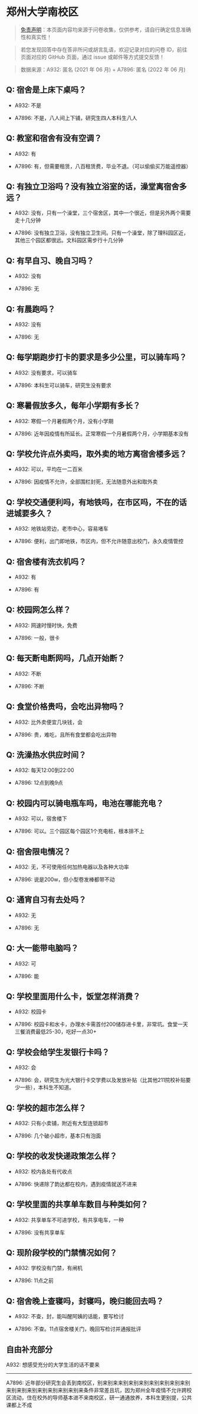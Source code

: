 # 郑州大学南校区

> [免责声明](https://colleges.chat/#_3)：本页面内容均来源于问卷收集，仅供参考，请自行确定信息准确性和真实性！

> 若您发现回答中存在答非所问或胡言乱语，欢迎记录对应的问卷 ID，前往页面对应的 GitHub 页面，通过 issue 或邮件等方式提交反馈！

> 数据来源：A932: 匿名 (2021 年 06 月) + A7896: 匿名 (2022 年 06 月)

## Q: 宿舍是上床下桌吗？

- A932: 不是

- A7896: 不是，八人间上下铺，研究生四人本科生八人

## Q: 教室和宿舍有没有空调？

- A932: 有

- A7896: 有，但需要租赁，八百租赁费，毕业不退。（可以偷偷买万能遥控器）

## Q: 有独立卫浴吗？没有独立浴室的话，澡堂离宿舍多远？

- A932: 没有，只有一个澡堂，三个宿舍区，其中一个很近，但是另外两个需要走十几分钟

- A7896: 没有独立卫浴，没有独立卫生间。只有一个澡堂，除了理科园区近，其他三个园区都很远。文科园区需步行十几分钟

## Q: 有早自习、晚自习吗？

- A932: 没有

- A7896: 无

## Q: 有晨跑吗？

- A932: 没有

- A7896: 无

## Q: 每学期跑步打卡的要求是多少公里，可以骑车吗？

- A932: 没有要求，可以骑车

- A7896: 本科生可以骑车，研究生没有要求

## Q: 寒暑假放多久，每年小学期有多长？

- A932: 寒假一个月暑假两个月，没有小学期

- A7896: 近年因疫情有所延长。正常寒假一个月暑假两个月，小学期基本没有

## Q: 学校允许点外卖吗，取外卖的地方离宿舍楼多远？

- A932: 可以，平均在一二百米

- A7896: 因疫情不允许，全部围栏封死，无法随意外出和取外卖

## Q: 学校交通便利吗，有地铁吗，在市区吗，不在的话进城要多久？

- A932: 地铁站旁边，老市中心，容易堵车

- A7896: 便利，出门即地铁，市区内，但不允许随意出校门，永久疫情管控

## Q: 宿舍楼有洗衣机吗？

- A932: 有

- A7896: 有

## Q: 校园网怎么样？

- A932: 网速时慢时快，免费

- A7896: 一般，很卡

## Q: 每天断电断网吗，几点开始断？

- A932: 不断

- A7896: 不断

## Q: 食堂价格贵吗，会吃出异物吗？

- A932: 比外卖便宜几块钱，会

- A7896: 贵，难吃，且所有食堂都会吃出异物

## Q: 洗澡热水供应时间？

- A932: 每天12:00到22:00

- A7896: 12点到晚9点

## Q: 校园内可以骑电瓶车吗，电池在哪能充电？

- A932: 可以，宿舍楼下

- A7896: 可以。三个园区每个园区1个充电桩，根本排不上

## Q: 宿舍限电情况？

- A932: 无，不可使用任何加热电器以及各种大功率

- A7896: 说是200w，但小型卷发棒都带不动

## Q: 通宵自习有去处吗？

- A932: 无

- A7896: 无

## Q: 大一能带电脑吗？

- A932: 可

- A7896: 能

## Q: 学校里面用什么卡，饭堂怎样消费？

- A932: 校园卡

- A7896: 校园卡和水卡，办理水卡需首付200储存进卡里，非常坑。食堂一天三餐消费最低25-30，吃好一点30+

## Q: 学校会给学生发银行卡吗？

- A932: 会

- A7896: 会，研究生为光大银行卡交学费以及发放补贴（比其他211院校补贴要少一些），本科生不知道。

## Q: 学校的超市怎么样？

- A932: 只有小卖铺，附近有大型连锁超市

- A7896: 几个破小超市，基本只有泡面

## Q: 学校的收发快递政策怎么样？

- A932: 校内各处有代收点

- A7896: 快递除了韵达都在校内，遇到疫情就送不进来

## Q: 学校里面的共享单车数目与种类如何？

- A932: 共享单车不可进学校，有共享电车，一种

- A7896: 没有共享单车

## Q: 现阶段学校的门禁情况如何？

- A932: 学校没有门禁，有闸机

- A7896: 11点之前

## Q: 宿舍晚上查寝吗，封寝吗，晚归能回去吗？

- A932: 不查，封，能叫醒阿姨的话能，要写检讨

- A7896: 不查。11点宿舍楼关门，晚回写检讨并通报批评

## 自由补充部分

A932: 想感受充分的大学生活的话不要来

***

A7896: 近年部分研究生会丢到南校区，别来别来来别来别来别来别来别来别来别来别来别来别来别来别来别来别来条件非常差且坑，因为郑州全年疫情不允许跨校区流动，住在校外的导师基本进不来南校区，研一通通放养，本科生更别提，公共课都上不成